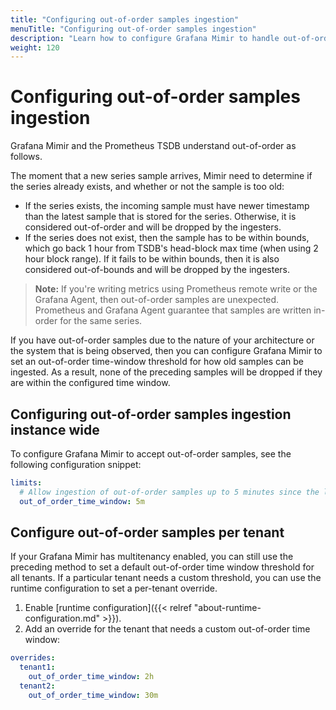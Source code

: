 ```yaml
---
title: "Configuring out-of-order samples ingestion"
menuTitle: "Configuring out-of-order samples ingestion"
description: "Learn how to configure Grafana Mimir to handle out-of-order samples ingestion."
weight: 120
---
```


# Configuring out-of-order samples ingestion

Grafana Mimir and the Prometheus TSDB understand out-of-order as follows.

The moment that a new series sample arrives, Mimir need to determine if the series already exists, and whether or not the sample is too old:

- If the series exists, the incoming sample must have newer timestamp than the latest sample that is stored for the series.
  Otherwise, it is considered out-of-order and will be dropped by the ingesters.
- If the series does not exist, then the sample has to be within bounds, which go back 1 hour from TSDB's head-block max time (when using 2 hour block range). If it fails to be within bounds, then it is also considered out-of-bounds and will be dropped by the ingesters.

> **Note:** If you're writing metrics using Prometheus remote write or the Grafana Agent, then out-of-order samples are unexpected.
> Prometheus and Grafana Agent guarantee that samples are written in-order for the same series.

If you have out-of-order samples due to the nature of your architecture or the system that is being observed, then you can configure Grafana Mimir to set an out-of-order time-window threshold for how old samples can be ingested.
As a result, none of the preceding samples will be dropped if they are within the configured time window.

## Configuring out-of-order samples ingestion instance wide

To configure Grafana Mimir to accept out-of-order samples, see the following configuration snippet:

```yaml
limits:
  # Allow ingestion of out-of-order samples up to 5 minutes since the latest received sample for the series.
  out_of_order_time_window: 5m
```

## Configure out-of-order samples per tenant

If your Grafana Mimir has multitenancy enabled, you can still use the preceding method to set a default out-of-order time window threshold for all tenants.
If a particular tenant needs a custom threshold, you can use the runtime configuration to set a per-tenant override.

1. Enable [runtime configuration]({{< relref "about-runtime-configuration.md" >}}).
1. Add an override for the tenant that needs a custom out-of-order time window:

```yaml
overrides:
  tenant1:
    out_of_order_time_window: 2h
  tenant2:
    out_of_order_time_window: 30m
```
